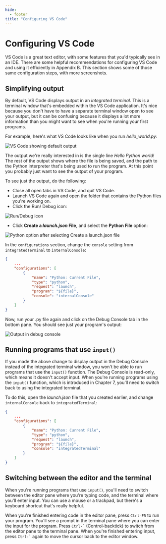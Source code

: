 ```yaml
---
hide:
  - footer
title: "Configuring VS Code"
---
```


# Configuring VS Code

VS Code is a great text editor, with some features that you'd typically see in an IDE. There are some helpful recommendations for configuring VS Code and using it efficiently in Appendix B. This section shows some of those same configuration steps, with more screenshots.

## Simplifying output

By default, VS Code displays output in an *integrated terminal*. This is a terminal window that's embedded within the VS Code application. It's nice because you don't have to have a separate terminal window open to see your output, but it can be confusing because it displays a lot more information than you might want to see when you're running your first programs.

For example, here's what VS Code looks like when you run *hello_world.py*:

![VS Code showing default output](../images/vs_code_screenshots/vs_code_default_output.png)

The output we're really interested in is the single line *Hello Python world!* The rest of the output shows where the file is being saved, and the path to the  Python interpreter that's being used to run the program. At this point you probably just want to see the output of your program.

To see just the output, do the following:

- Close all open tabs in VS Code, and quit VS Code.
- Launch VS Code again and open the folder that contains the Python files you're working on.
- Click the Run/ Debug icon:

![Run/Debug icon](../images/vs_code_screenshots/run_debug_icon.png)

- Click **Create a *launch.json* File**, and select the **Python File** option:

![Python option after selecting Create a launch.json file](../images/vs_code_screenshots/python_option.png)

In the `configurations` section, change the `console` setting from `integratedTerminal` to `internalConsole`:

```json title="launch.json" hl_lines="9"
{
    ...
    "configurations": [
        {
            "name": "Python: Current File",
            "type": "python",
            "request": "launch",
            "program": "${file}",
            "console": "internalConsole"
        }
    ]
}
```

Now, run your .py file again and click on the Debug Console tab in the bottom pane. You should see just your program's output:

![Output in debug console](../images/vs_code_screenshots/vs_code_debug_console_output.png)

## Running programs that use `input()`

If you made the above change to display output in the Debug Console instead of the integrated terminal window, you won't be able to run programs that use the `input()` function. The Debug Console is read-only, which means it doesn't accept input. When you're running programs using the `input()` function, which is introduced in Chapter 7, you'll need to switch back to using the integrated terminal.

To do this, open the *launch.json* file that you created earlier, and change `internalConsole` back to `integratedTerminal`:

```json title="launch.json" hl_lines="9"
{
    ...
    "configurations": [
        {
            "name": "Python: Current File",
            "type": "python",
            "request": "launch",
            "program": "${file}",
            "console": "integratedTerminal"
        }
    ]
}
```

## Switching between the editor and the terminal

When you're running programs that use `input()`, you'll need to switch between the editor pane where you're typing code, and the terminal where you'll enter input. You can use a mouse or a trackpad, but there's a keyboard shortcut that's really helpful.

When you're finished entering code in the editor pane, press `Ctrl-F5` to run your program. You'll see a prompt in the terminal pane where you can enter the input for the program. Press `` Ctrl-` `` (Control-backtick) to switch from the editor pane to the terminal pane. When you're finished entering input, press `` Ctrl-` `` again to move the cursor back to the editor window.
